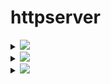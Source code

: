 # httpserver

<details>
<summary><img src="https://img.shields.io/badge/HW02-Docker-2496ed?logo=docker" /></summary>
## tls
``` shell
sh gen-tls.sh # 生成密钥证书和secret.yaml配置
k apply -f secret.yaml
k apply -f service.yaml
k apply -f ingress.yaml
INGRESS_CONTROLLER_PORT=`k get svc ingress-nginx-controller -n ingress-nginx -oyaml| grep -A 6 https | grep nodePort| awk -n '{print $NF}'`
curl https://cncamp.com:$INGRESS_CONTROLLER_PORT --cacert "$(pwd)/tls.crt" --resolve "cncamp.com:$INGRESS_CONTROLLER_PORT:192.168.34.2"
```

## example
``` shell
docker run -p 8082:8080 -d vincent616/httpserver -v=1 -logtostderr=true
```

## Feature
1.当访问`localhost/foo`时，接收客户端 request，并将 request 中带的 header 写入 response header
2.读取当前系统的环境变量中的 VERSION 配置，并写入 response header
3.Server 端记录访问日志包括客户端 IP，HTTP 返回码，输出到 server 端的标准输出
4.当访问 localhost/healthz 时，应返回200

## Start
设置环境变量`VERSION`
日志级别：
  1. V1 -- 正常信息
  2. V2 -- bebug信息

``` shell
Usage of ./main:
  -alsologtostderr
        log to standard error as well as files
  -addr string
        specify the server binding addr
  -log_backtrace_at value
        when logging hits line file:N, emit a stack trace
  -log_dir string
        If non-empty, write log files in this directory
  -logtostderr
        log to standard error instead of files
  -stderrthreshold value
        logs at or above this threshold go to stderr
  -v value
        log level for V logs
  -vmodule value
        comma-separated list of pattern=N settings for file-filtered logging
```
</details>

<details>
<summary><img src="https://img.shields.io/badge/HW04-Prometheus-e6522c?logo=Prometheus" /></summary>

## add grafana repo
``` shell
helm repo add grafana https://grafana.github.io/helm-charts
```

## download loki-stack
``` shell
helm pull grafana/loki-stack
tar -xvf loki-stack-2.5.0.tgz
# Kubernetes v1.22+需要替换rbac.authorization.k8s.io/v1beta1为rbac.authorization.k8s.io/v1
find ~/loki-stack -type f -exec sed -i s#rbac.authorization.k8s.io/v1beta1#rbac.authorization.k8s.io/v1#g {} +
helm upgrade --install loki ./loki-stack --set grafana.enabled=true,prometheus.enabled=true,prometheus.alertmanager.persistentVolume.enabled=false,prometheus.server.persistentVolume.enabled=false
```
## Prometheus查询示例
![Prometheus查询示例](images/prometheus.png)

## grafana查询示例
![grafana查询示例](images/grafana.png)
</details>

<details>
<summary><img src="https://img.shields.io/badge/HW05-Istio-466bb0?logo=Istio" /></summary>

</details>
